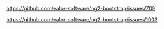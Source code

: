 
https://github.com/valor-software/ng2-bootstrap/issues/709

https://github.com/valor-software/ng2-bootstrap/issues/1003

